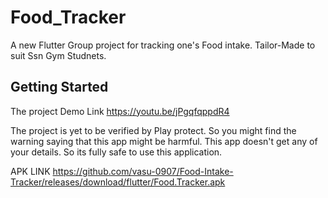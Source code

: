 # Food_Tracker

A new Flutter Group project for tracking one's Food intake. Tailor-Made to suit Ssn Gym Studnets. 

## Getting Started

The project Demo Link
https://youtu.be/jPgqfqppdR4


The project is yet to be verified by Play protect. So you might find the warning saying that this app might be harmful. This app doesn't get any of your details. So its fully safe to use this application. 

APK LINK https://github.com/vasu-0907/Food-Intake-Tracker/releases/download/flutter/Food.Tracker.apk

